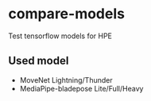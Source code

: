 # compare-models
Test tensorflow models for HPE

## Used model
- MoveNet Lightning/Thunder
- MediaPipe-bladepose Lite/Full/Heavy

